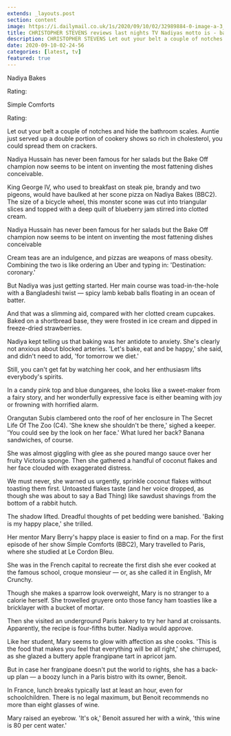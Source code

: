 ```yaml
---
extends: _layouts.post
section: content
image: https://i.dailymail.co.uk/1s/2020/09/10/02/32989884-0-image-a-3_1599699993380.jpg 
title: CHRISTOPHER STEVENS reviews last nights TV Nadiyas motto is - bake, eat and be happy 
description: CHRISTOPHER STEVENS Let out your belt a couple of notches and hide the bathroom scales. Auntie just served up cookery shows so rich in cholesterol, you could spread them on crackers. 
date: 2020-09-10-02-24-56 
categories: [latest, tv] 
featured: true 
--- 
```

Nadiya Bakes

Rating: 

Simple Comforts

Rating: 

Let out your belt a couple of notches and hide the bathroom scales. Auntie just served up a double portion of cookery shows so rich in cholesterol, you could spread them on crackers.

Nadiya Hussain has never been famous for her salads but the Bake Off champion now seems to be intent on inventing the most fattening dishes conceivable.

King George IV, who used to breakfast on steak pie, brandy and two pigeons, would have baulked at her scone pizza on Nadiya Bakes (BBC2). The size of a bicycle wheel, this monster scone was cut into triangular slices and topped with a deep quilt of blueberry jam stirred into clotted cream.

Nadiya Hussain has never been famous for her salads but the Bake Off champion now seems to be intent on inventing the most fattening dishes conceivable

Cream teas are an indulgence, and pizzas are weapons of mass obesity. Combining the two is like ordering an Uber and typing in: 'Destination: coronary.'

But Nadiya was just getting started. Her main course was toad-in-the-hole with a Bangladeshi twist — spicy lamb kebab balls floating in an ocean of batter.

And that was a slimming aid, compared with her clotted cream cupcakes. Baked on a shortbread base, they were frosted in ice cream and dipped in freeze-dried strawberries.

Nadiya kept telling us that baking was her antidote to anxiety. She's clearly not anxious about blocked arteries. 'Let's bake, eat and be happy,' she said, and didn't need to add, 'for tomorrow we diet.'

Still, you can't get fat by watching her cook, and her enthusiasm lifts everybody's spirits.

In a candy pink top and blue dungarees, she looks like a sweet-maker from a fairy story, and her wonderfully expressive face is either beaming with joy or frowning with horrified alarm.

Orangutan Subis clambered onto the roof of her enclosure in The Secret Life Of The Zoo (C4). 'She knew she shouldn't be there,' sighed a keeper. 'You could see by the look on her face.' What lured her back? Banana sandwiches, of course.

She was almost giggling with glee as she poured mango sauce over her fruity Victoria sponge. Then she gathered a handful of coconut flakes and her face clouded with exaggerated distress.

We must never, she warned us urgently, sprinkle coconut flakes without toasting them first. Untoasted flakes taste (and her voice dropped, as though she was about to say a Bad Thing) like sawdust shavings from the bottom of a rabbit hutch.

The shadow lifted. Dreadful thoughts of pet bedding were banished. 'Baking is my happy place,' she trilled.

Her mentor Mary Berry's happy place is easier to find on a map. For the first episode of her show Simple Comforts (BBC2), Mary travelled to Paris, where she studied at Le Cordon Bleu.

She was in the French capital to recreate the first dish she ever cooked at the famous school, croque monsieur — or, as she called it in English, Mr Crunchy.

Though she makes a sparrow look overweight, Mary is no stranger to a calorie herself. She trowelled gruyere onto those fancy ham toasties like a bricklayer with a bucket of mortar.

Then she visited an underground Paris bakery to try her hand at croissants. Apparently, the recipe is four-fifths butter. Nadiya would approve.

Like her student, Mary seems to glow with affection as she cooks. 'This is the food that makes you feel that everything will be all right,' she chirruped, as she glazed a buttery apple frangipane tart in apricot jam.

But in case her frangipane doesn't put the world to rights, she has a back-up plan — a boozy lunch in a Paris bistro with its owner, Benoit.

In France, lunch breaks typically last at least an hour, even for schoolchildren. There is no legal maximum, but Benoit recommends no more than eight glasses of wine.

Mary raised an eyebrow. 'It's ok,' Benoit assured her with a wink, 'this wine is 80 per cent water.'

